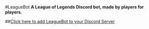 #LeagueBot
**A League of Legends Discord bot, made by players for players.**

##[Click here to add LeagueBot to your Discord Server](https://discordapp.com/oauth2/authorize?&client_id=592364179160039424&scope=bot&permissions=0)
